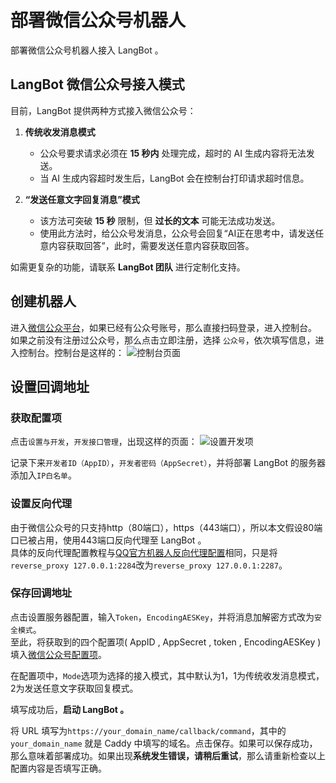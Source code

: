 # 部署微信公众号机器人

部署微信公众号机器人接入 LangBot 。

## LangBot 微信公众号接入模式

目前，LangBot 提供两种方式接入微信公众号：

1. **传统收发消息模式**  
   - 公众号要求请求必须在 **15 秒内** 处理完成，超时的 AI 生成内容将无法发送。
   - 当 AI 生成内容超时发生后，LangBot 会在控制台打印请求超时信息。

2. **“发送任意文字回复消息”模式**  
   - 该方法可突破 **15 秒** 限制，但 **过长的文本** 可能无法成功发送。
   - 使用此方法时，给公众号发消息，公众号会回复“AI正在思考中，请发送任意内容获取回答”，此时，需要发送任意内容获取回答。

如需更复杂的功能，请联系 **LangBot 团队** 进行定制化支持。

## 创建机器人

进入[微信公众平台](https://mp.weixin.qq.com/)，如果已经有公众号账号，那么直接扫码登录，进入控制台。
如果之前没有注册过公众号，那么点击立即注册，选择 `公众号`，依次填写信息，进入控制台。控制台是这样的：
![控制台页面](/assets/image/oa1.png)


## 设置回调地址

### 获取配置项 

点击`设置与开发`，`开发接口管理`，出现这样的页面：
![设置开发项](/assets/image/oa2.png)

记录下来`开发者ID（AppID）`，`开发者密码（AppSecret）`，并将部署 LangBot 的服务器添加入`IP白名单`。

### 设置反向代理

由于微信公众号的只支持http（80端口），https（443端口），所以本文假设80端口已被占用，使用443端口反向代理至 LangBot 。<br>
具体的反向代理配置教程与[QQ官方机器人反向代理配置](/deploy/platforms/qq/official_webhook.md#操作caddy流程)相同，只是将`reverse_proxy 127.0.0.1:2284`改为`reverse_proxy 127.0.0.1:2287`。

### 保存回调地址

点击设置服务器配置，输入`Token`，`EncodingAESKey`，并将消息加解密方式改为`安全模式`。<br>
至此，将获取到的四个配置项( AppID , AppSecret , token , EncodingAESKey )填入[微信公众号配置项](/deploy/quick-config/config.md#微信公众号适配器)。<br>

在配置项中，`Mode`选项为选择的接入模式，其中默认为1，1为传统收发消息模式，2为发送任意文字获取回复模式。<br>

填写成功后，**启动 LangBot 。**<br>

将 URL 填写为`https://your_domain_name/callback/command`，其中的 `your_domain_name` 就是 Caddy 中填写的域名。点击保存。如果可以保存成功，那么意味着部署成功。如果出现**系统发生错误，请稍后重试**，那么请重新检查以上配置内容是否填写正确。



